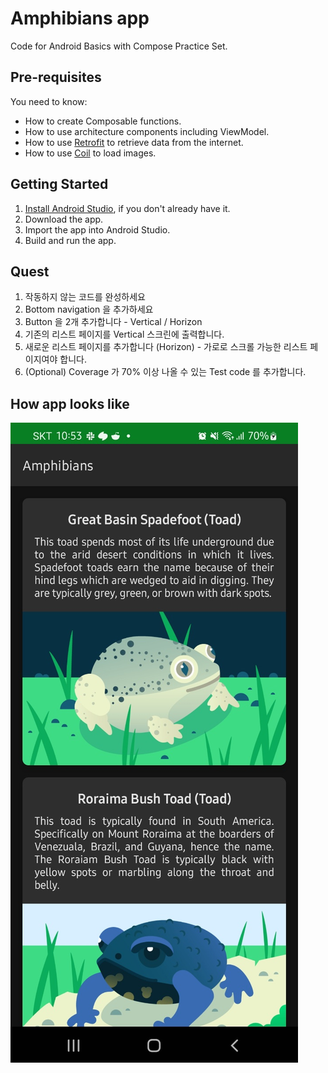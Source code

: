 Amphibians app
==================================

Code for Android Basics with Compose Practice Set.

Pre-requisites
--------------

You need to know:
- How to create Composable functions.
- How to use architecture components including ViewModel.
- How to use [Retrofit](https://square.github.io/retrofit/) to retrieve data from the internet.
- How to use [Coil](https://coil-kt.github.io/coil/) to load images.

Getting Started
---------------

1. [Install Android Studio](https://developer.android.com/studio/install.html), if you don't already
   have it.
2. Download the app.
3. Import the app into Android Studio.
4. Build and run the app.

Quest
---------------
1. 작동하지 않는 코드를 완성하세요
2. Bottom navigation 을 추가하세요 
3. Button 을 2개 추가합니다 - Vertical / Horizon
4. 기존의 리스트 페이지를 Vertical 스크린에 출력합니다.
5. 새로운 리스트 페이지를 추가합니다 (Horizon) - 가로로 스크롤 가능한 리스트 페이지여야 합니다.
6. (Optional) Coverage 가 70% 이상 나올 수 있는 Test code 를 추가합니다.

How app looks like
---------------

![img.png](img.png)